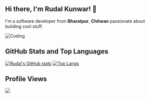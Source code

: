 ## Hi there, I'm Rudal Kunwar! 👋

I'm a software developer from **Bharatpur**, **Chitwan** passionate about building cool stuff.

![Coding](https://media.giphy.com/media/3o7buirYcmV5nSwIRW/giphy.gif)

## GitHub Stats and Top Languages
[![Rudal's GitHub stats](https://github-readme-stats.vercel.app/api?username=rudalkunwar&show_icons=true&theme=radical)](https://github.com/anuraghazra/github-readme-stats) [![Top Langs](https://github-readme-stats.vercel.app/api/top-langs/?username=rudalkunwar&layout=compact)](https://github.com/anuraghazra/github-readme-stats)

## Profile Views
![](https://komarev.com/ghpvc/?username=rudalkunwar&color=blue)

